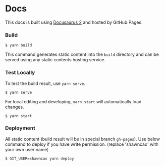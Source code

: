 # Docs

This docs is built using [Docusaurus 2](https://docusaurus.io/) and hosted by GitHub Pages.

### Build

```
$ yarn build
```

This command generates static content into the `build` directory and can be served using any static contents hosting service.

### Test Locally

To test the build result, use `yarn serve`.
```
$ yarn serve
```


For local editing and developing, `yarn start` will automatically load changes.
```
$ yarn start
```

### Deployment

All static content (build result will be in special branch `gh-pages`).
Use below command to deploy if you have write permission.
(replace 'shawncao' with your own user name)

```
$ GIT_USER=shawncao yarn deploy
```
